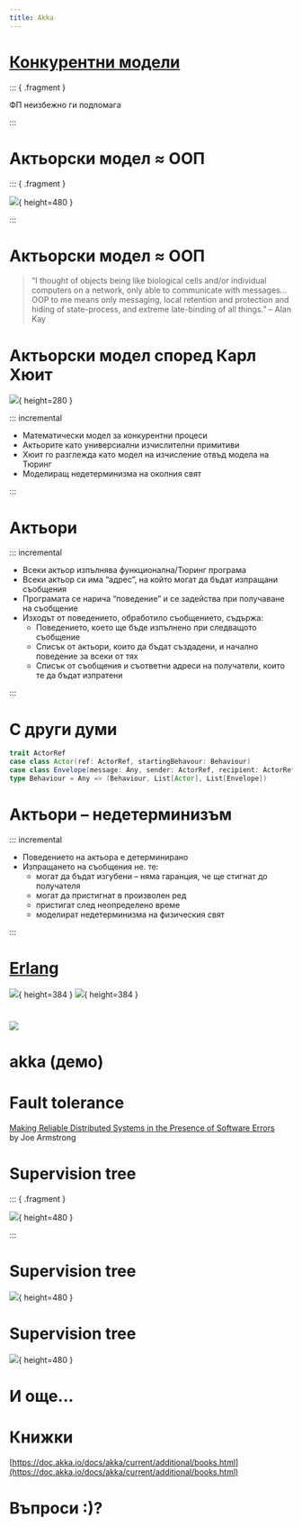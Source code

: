 ```yaml
---
title: Akka
---
```


# [Конкурентни модели](08-concurrency.html#/конкурентни-модели/9)

::: { .fragment }

ФП неизбежно ги подпомага

:::

# Актьорски модел ≈ ООП

::: { .fragment }

![](images/03-oop-in-a-functional-language/alan-kay-raising-hand.png){ height=480 }

:::

# Актьорски модел ≈ ООП

> “I thought of objects being like biological cells and/or individual computers on a network, only able to communicate with messages… OOP to me means only messaging, local retention and protection and hiding of state-process, and extreme late-binding of all things.” – Alan Kay

# Актьорски модел според Карл Хюит

![](images/carl-hewitt.jpeg){ height=280 }

::: incremental

* Математически модел за конкурентни процеси
* Актьорите като универсиални изчислителни примитиви
* Хюит го разглежда като модел на изчисление отвъд модела на Тюринг
* Моделиращ недетерминизма на околния свят

:::

# Актьори

::: incremental

* Всеки актьор изпълнява функционална/Тюринг програма
* Всеки актьор си има “адрес”, на който могат да бъдат изпращани съобщения
* Програмата се нарича “поведение” и се задейства при получаване на съобщение
* Изходът от поведението, обработило съобщението, съдържа:
  - Поведението, което ще бъде изпълнено при следващото съобщение
  - Списък от актьори, които да бъдат създадени, и начално поведение за всеки от тях 
  - Списък от съобщения и съответни адреси на получатели, които те да бъдат изпратени

:::

# С други думи

```scala
trait ActorRef
case class Actor(ref: ActorRef, startingBehavour: Behaviour)
case class Envelope(message: Any, sender: ActorRef, recipient: ActorRef)
type Behaviour = Any => (Behaviour, List[Actor], List[Envelope])
```

# Актьори – недетерминизъм

::: incremental

* Поведението на актьора е детерминирано
* Изпращането на съобщения не. те:
  - могат да бъдат изгубени – няма гаранция, че ще стигнат до получателя
  - могат да пристигнат в произволен ред
  - пристигат след неопределено време
  - моделират недетерминизма на физическия свят

:::

# [Erlang](https://www.erlang.org/)

![](images/joe-armstrong-quote.jpg){ height=384 }
![](images/joe-armstrong.png){ height=384 }

#

[![](images/akka_full_color.svg)](https://akka.io)

# akka (демо)

# Fault tolerance

[Making Reliable Distributed Systems in the Presence of Software Errors](http://erlang.org/download/armstrong_thesis_2003.pdf)<br />by Joe Armstrong

# Supervision tree

::: { .fragment }

![](images/hello-it.jpeg){ height=480 }

:::

# Supervision tree

![](images/actor_top_tree.png){ height=480 }

# Supervision tree

![](images/arch_tree_diagram.png){ height=480 }

# И още...

# Книжки

[https://doc.akka.io/docs/akka/current/additional/books.html](https://doc.akka.io/docs/akka/current/additional/books.html)

# Въпроси :)?
